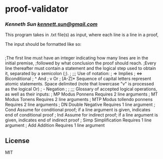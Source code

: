 # proof-validator
### _Kenneth Sun <kennett.sun@gmail.com>_

This program takes in .txt file(s) as input, where each line is a line in a proof,

The input should be formatted like so:

```

```


;The first line must have an integer indicating how many lines are in the initial premise,
;followed by what conclusion the proof should reach.
;Every line thereafter must contain a statement and the logical step used to obtain it, separated by a semicolon (;).
;
;;; Use of notation:
;   =>      Implies
;   <=>     Biconditional
;   ^       And
;   v       Or
;   [A-Z]*  Sequence of capital letters represent atomic statements. Space delimited (note that lowercase "v" is processed as the logical Or)
;   -       Negation
;
;
;;; Glossary of accepted logical operations, as well as their inputs:
;   MP      Modus Ponnens   Requires 2 line arguments
;   MT      Modus Tonens    Requires 2 line arguments
;   MTP     Modus tollendo ponnens  Requires 2 line arguments
;   DN      Double Negative Requires 1 line argument
;   Cond    Assume for conditional proof; if a line argument is given, indicates end of conditional proof
;   Ind     Assume for indirect proof; if a line argument is given, indicates end of indirect proof
;   Simp    Simplification  Requires 1 line argument
;   Add     Addition    Requires 1 line argument

## License
MIT

